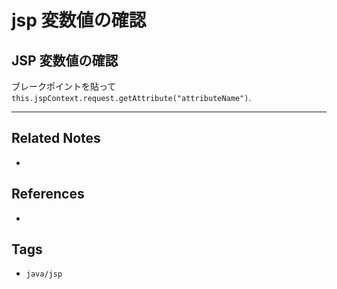 # jsp 変数値の確認
## JSP 変数値の確認
ブレークポイントを貼って
`this.jspContext.request.getAttribute("attributeName")`.

---
## Related Notes
- 

## References
- 

## Tags
- `java/jsp` 